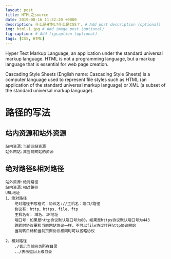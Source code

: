```yaml
---
layout: post
title: HTML之source
date: 2019-08-16 11:32:20 +0000
description: 什么是HTML?什么是CSS？. # Add post description (optional)
img: html-1.jpg # Add image post (optional)
fig-caption: # Add figcaption (optional)
tags: [CSS, HTML]
---
```

Hyper Text Markup Language, an application under the standard universal markup language. HTML is not a programming language, but a markup language that is essential for web page creation.

Cascading Style Sheets (English name: Cascading Style Sheets) is a computer language used to represent file styles such as HTML (an application of the standard universal markup language) or XML (a subset of the standard universal markup language).
# 路径的写法

## 站内资源和站外资源
    站内资源:当前网站资源
    站外网站:非当前网站的资源

## 绝对路径&相对路径
    站外资源:绝对路径
    站内资源:相对路径
    URL地址
    1、绝对路径
        绝对路径书写格式：协议名://主机名：端口/路径
        协议有：http、https、file、ftp
        主机名有: 域名、IP地址
        端口号：如果是http协议默认端口号为80，如果是https协议默认端口号为443
        跳转时协议要和当前网站协议一样，不可以file协议打开http协议网站
        当跳转目标和当前页面协议相同时可以省略协议

    2、相对路径
        ./表示当前网页所在目录
        ../表示返回上级目录
        
